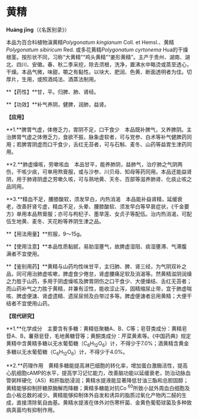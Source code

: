 # 黄精

**Huáng jīng**（《名医别录》）

本品为百合科植物滇黄精*Polygonatum kingianum* Coll. et Hemsl.、黄精 *Polygonatum sibiricum* Red. 或多花黄精*Polygonatum cyrtonema* Hua的干燥根茎。按形状不同，习称“大黄精”“鸡头黄精”“姜形黄精”。主产于贵州、湖南、湖北、四川、安徽。春、秋二季采挖，除去须根，洗净，置沸水中略烫或蒸至透心，干燥。本品气微，味甜，嚼之有黏性。以块大、肥润、色黄、断面透明者为佳。切厚片，生用，或照酒炖法、酒蒸法制用。

**【药性】**甘，平。归脾、肺、肾经。

**【功效】**补气养阴，健脾，润肺，益肾。

**【应用】**

**1.**脾胃气虚，体倦乏力，胃阴不足，口干食少　本品既补脾气，又养脾阴。主治脾胃气虚之体倦乏力，食欲不振，脉象虚软者，可与党参、白术等补气健脾药同用；若脾胃阴虚而口干食少，舌红无苔者，可与石斛、麦冬、山药等益胃生津药同用。

**2.**肺虚燥咳，劳嗽咳血　本品甘平，能养肺阴，益肺气，治疗肺之气阴两伤，干咳少痰，可单用熬膏服，或与沙参、川贝母、知母等药同用。本品还能益肾阴，用于肺肾阴虚之劳嗽久咳，可与熟地黄、天冬、百部等滋养肺肾、化痰止咳之品同用。

**3.**精血不足，腰膝酸软，须发早白，内热消渴　本品能补益肾精，延缓衰老，改善肝肾亏虚，精血不足，头晕、腰膝酸软、须发早白等早衰症状，《千金要方》单用本品熬膏服；亦可与枸杞子、墨旱莲、女贞子等配伍。治内热消渴，可配伍生地黄、麦冬、天花粉等养阴生津之品。

**【用法用量】**煎服，9～15g。

**【使用注意】**本品性质黏腻，易助湿壅气，故脾虚湿阻、痰湿壅滞、气滞腹满者不宜使用。

**【鉴别用药】**黄精与山药均性味甘平，主归肺、脾、肾三经，为气阴双补之品，同可用治肺虚咳嗽，脾虚食少倦怠，肾虚腰痛足软及消渴等。然黄精滋阴润燥之力胜于山药，多用于阴虚燥咳及脾胃阴伤之口干食少、大便燥结、舌红无苔者；而山药补气之力胜于黄精，并兼有涩性，能收涩止泻，固精缩尿止带，宜于肺虚喘咳、脾虚便溏、肾虚遗精、遗尿尿频及白带过多等。脾虚便溏者忌用黄精；大便干结者不宜使用山药。

**【现代研究】**

**1.**化学成分　主要含有多糖：黄精低聚糖A、B、C等；皂苷类成分：黄精皂苷A、B，薯蓣皂苷，毛地黄糖苷等；黄酮类成分：芹菜黄素等。《中国药典》规定黄精中含黄精多糖以无水葡萄糖（C<sub>6</sub>H<sub>12</sub>O<sub>6</sub>）计，不得少于7.0%；酒黄精含黄金多糖以无水葡萄糖（C<sub>6</sub>H<sub>12</sub>O<sub>6</sub>）计，不得少于4.0%。

**2.**药理作用　黄精多糖能提高淋巴细胞的转化率，增加蛋白激酶活性，提高心肌细胞cAMP的水平，提高学习记忆能力，改善脑功能以延缓衰老，防治动脉血管粥样硬化（AS）和肝脂肪浸润；黄精水提液能显著降低甘油三酯和总胆固醇；黄精能够抑制肝糖原酶解而降糖；黄精多糖能对抗Co<sup> 60</sup>所致小鼠外周血白细胞及血小板总数的减少。黄精能够抑制体外自发和诱异的脂质过氧化产物丙二醛的生成，直接清除氧自由基。黄精水提液在体外对伤寒杆菌、金黄色葡萄球菌及多种致病真菌均有抑制作用。
